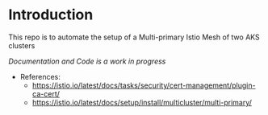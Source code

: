 # Introduction 

This repo is to automate the setup of a Multi-primary Istio Mesh of two AKS clusters

_Documentation and Code is a work in progress_

* References:
  * https://istio.io/latest/docs/tasks/security/cert-management/plugin-ca-cert/
  * https://istio.io/latest/docs/setup/install/multicluster/multi-primary/
